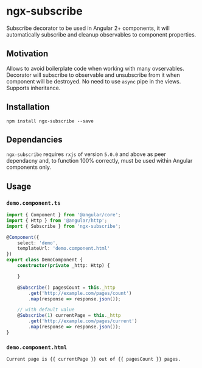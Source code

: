 ngx-subscribe
=============

Subscribe decorator to be used in Angular 2+ components, it will automatically subscribe and cleanup observables to component properties.


Motivation
----------

Allows to avoid boilerplate code when working with many ovservables. Decorator will subscribe to observable and unsubscribe from it when component will be destroyed. No need to use `async` pipe in the views. Supports inheritance.


Installation
------------

    npm install ngx-subscribe --save


Dependancies
------------

`ngx-subscribe` requires `rxjs` of version `5.0.0` and above as peer dependacny and, to function 100% correctly, must be used within Angular
components only.


Usage
-----

### `demo.component.ts`

```typescript
import { Component } from '@angular/core';
import { Http } from '@angular/http';
import { Subscribe } from 'ngx-subscribe';

@Component({
    select: 'demo',
    templateUrl: 'demo.component.html'
})
export class DemoComponent {
    constructor(private _http: Http) {

    }

    @Subscribe() pagesCount = this._http
        .get('http://example.com/pages/count')
        .map(response => response.json());

    // with default value
    @Subscribe(1) currentPage = this._http
        .get('http://example.com/pages/current')
        .map(response => response.json());
}
```

### `demo.component.html`

```html
Current page is {{ currentPage }} out of {{ pagesCount }} pages.

```
